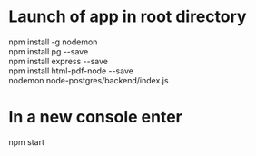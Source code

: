 # Launch of app in root directory
npm install -g nodemon \
npm install pg --save \
npm install express --save \
npm install html-pdf-node --save \
nodemon node-postgres/backend/index.js 
# In a new console enter
npm start 